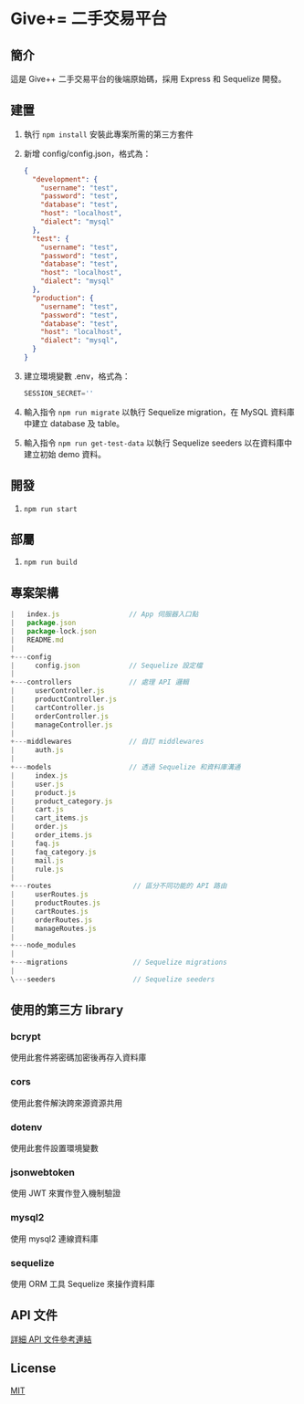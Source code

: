 # Give+= 二手交易平台

## 簡介
這是 Give++ 二手交易平台的後端原始碼，採用 Express 和 Sequelize 開發。

## 建置

1. 執行 `npm install` 安裝此專案所需的第三方套件

2. 新增 config/config.json，格式為：

   ```json
   {
     "development": {
       "username": "test",
       "password": "test",
       "database": "test",
       "host": "localhost",
       "dialect": "mysql"
     },
     "test": {
       "username": "test",
       "password": "test",
       "database": "test",
       "host": "localhost",
       "dialect": "mysql"
     },
     "production": {
       "username": "test",
       "password": "test",
       "database": "test",
       "host": "localhost",
       "dialect": "mysql",
     }
   }
   ```

3. 建立環境變數 .env，格式為：
    ```js
    SESSION_SECRET=''
    ```

4. 輸入指令 `npm run migrate` 以執行 Sequelize migration，在 MySQL 資料庫中建立 database 及 table。
  
5. 輸入指令 `npm run get-test-data` 以執行 Sequelize seeders 以在資料庫中建立初始 demo 資料。

## 開發
1. `npm run start`

## 部屬
1. `npm run build`

## 專案架構   

```js
|   index.js                 // App 伺服器入口點
|   package.json
|   package-lock.json
|   README.md
|
+---config
|     config.json            // Sequelize 設定檔
|       
+---controllers              // 處理 API 邏輯
|     userController.js
|     productController.js
|     cartController.js
|     orderController.js
|     manageController.js
|       
+---middlewares              // 自訂 middlewares
|     auth.js
|       
+---models                   // 透過 Sequelize 和資料庫溝通
|     index.js
|     user.js
|     product.js
|     product_category.js
|     cart.js
|     cart_items.js
|     order.js
|     order_items.js
|     faq.js
|     faq_category.js
|     mail.js
|     rule.js
|               
+---routes                    // 區分不同功能的 API 路由
|     userRoutes.js
|     productRoutes.js
|     cartRoutes.js
|     orderRoutes.js
|     manageRoutes.js
|       
+---node_modules
|       
+---migrations                // Sequelize migrations
|       
\---seeders                   // Sequelize seeders
```

## 使用的第三方 library

### bcrypt
使用此套件將密碼加密後再存入資料庫

### cors
使用此套件解決跨來源資源共用

### dotenv
使用此套件設置環境變數

### jsonwebtoken
使用 JWT 來實作登入機制驗證

### mysql2
使用 mysql2 連線資料庫

### sequelize
使用 ORM 工具 Sequelize 來操作資料庫

## API 文件

[詳細 API 文件參考連結](https://hackmd.io/@MpgA62bSRQShaDG7oBXMdg/SJ-Imc8dv)

## License

[MIT](https://choosealicense.com/licenses/mit/)